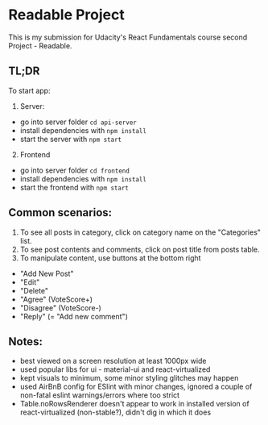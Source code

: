 # Readable Project

This is my submission for Udacity's React Fundamentals course second Project - Readable.

## TL;DR

To start app:

1. Server:
* go into server folder `cd api-server`
* install dependencies with `npm install`
* start the server with `npm start`

2. Frontend
* go into server folder `cd frontend`
* install dependencies with `npm install`
* start the frontend with `npm start`

## Common scenarios:
1. To see all posts in category, click on category name on the "Categories" list.
2. To see post contents and comments, click on post title from posts table.
3. To manipulate content, use buttons at the bottom right
  * "Add New Post"
  * "Edit"
  * "Delete"
  * "Agree" (VoteScore+)
  * "Disagree" (VoteScore-)
  * "Reply" (= "Add new comment")
  
## Notes:
* best viewed on a screen resolution at least 1000px wide
* used popular libs for ui - material-ui and react-virtualized
* kept visuals to minimum, some minor styling glitches may happen
* used AirBnB config for ESlint with minor changes, ignored a couple of non-fatal eslint warnings/errors where too strict
* Table.noRowsRenderer doesn't appear to work in installed version of react-virtualized (non-stable?), didn't dig in which it does